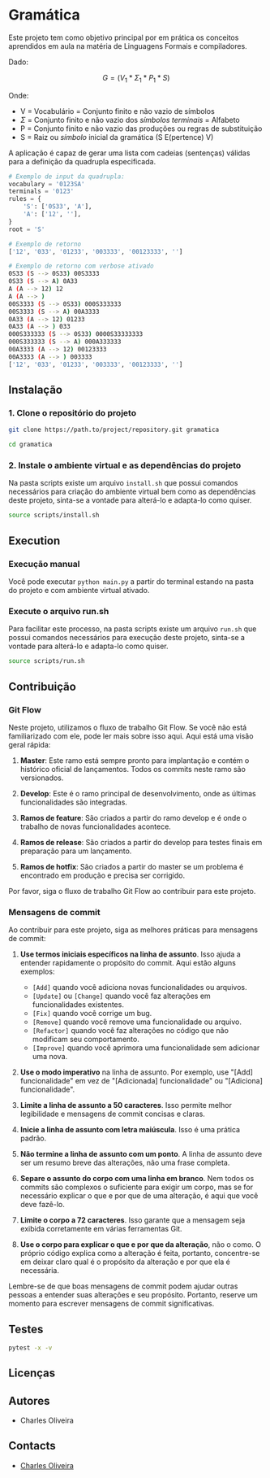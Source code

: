 # Gramática

Este projeto tem como objetivo principal por em prática os conceitos aprendidos em aula na matéria de Linguagens Formais e compiladores.

Dado:

$$G=(V_1*\Sigma_1*P_1*S)$$

Onde:

- V = Vocabulário = Conjunto finito e não vazio de símbolos
- $\Sigma$ = Conjunto finito e não vazio dos *símbolos terminais* = Alfabeto
- P = Conjunto finito e não vazio das produções ou regras de substituição
- S = Raiz ou *símbolo* inicial da gramática (S E(pertence) V)

A aplicação é capaz de gerar uma lista com cadeias (sentenças) válidas para a definição da quadrupla especificada.

```python
# Exemplo de input da quadrupla:
vocabulary = '0123SA'
terminals = '0123'
rules = {
    'S': ['0S33', 'A'],
    'A': ['12', ''],
}
root = 'S'
```

```sh
# Exemplo de retorno
['12', '033', '01233', '003333', '00123333', '']
```

```sh
# Exemplo de retorno com verbose ativado
0S33 (S --> 0S33) 00S3333
0S33 (S --> A) 0A33
A (A --> 12) 12
A (A --> )
00S3333 (S --> 0S33) 000S333333
00S3333 (S --> A) 00A3333
0A33 (A --> 12) 01233
0A33 (A --> ) 033
000S333333 (S --> 0S33) 0000S33333333
000S333333 (S --> A) 000A333333
00A3333 (A --> 12) 00123333
00A3333 (A --> ) 003333
['12', '033', '01233', '003333', '00123333', '']
```

## Instalação

### 1. Clone o repositório do projeto

```sh
git clone https://path.to/project/repository.git gramatica

cd gramatica
```

### 2. Instale o ambiente virtual e as dependências do projeto

Na pasta scripts existe um arquivo ``install.sh`` que possui comandos necessários para criação do ambiente virtual bem como as dependências deste projeto, sinta-se a vontade para alterá-lo e adapta-lo como quiser.

```sh
source scripts/install.sh
```

## Execution

### Execução manual

Você pode executar `python main.py` a partir do terminal estando na pasta do projeto e com ambiente virtual ativado.

### Execute o arquivo run.sh

Para facilitar este processo, na pasta scripts existe um arquivo ``run.sh`` que possui comandos necessários para execução deste projeto, sinta-se a vontade para alterá-lo e adapta-lo como quiser.

```sh
source scripts/run.sh
```

## Contribuição

### Git Flow

Neste projeto, utilizamos o fluxo de trabalho Git Flow. Se você não está familiarizado com ele, pode ler mais sobre isso aqui. Aqui está uma visão geral rápida:

1. **Master**: Este ramo está sempre pronto para implantação e contém o histórico oficial de lançamentos. Todos os commits neste ramo são versionados.

2. **Develop**: Este é o ramo principal de desenvolvimento, onde as últimas funcionalidades são integradas.

3. **Ramos de feature**: São criados a partir do ramo develop e é onde o trabalho de novas funcionalidades acontece.

4. **Ramos de release**: São criados a partir do develop para testes finais em preparação para um lançamento.

5. **Ramos de hotfix**: São criados a partir do master se um problema é encontrado em produção e precisa ser corrigido.

Por favor, siga o fluxo de trabalho Git Flow ao contribuir para este projeto.

### Mensagens de commit

Ao contribuir para este projeto, siga as melhores práticas para mensagens de commit:

1. **Use termos iniciais específicos na linha de assunto**. Isso ajuda a entender rapidamente o propósito do commit. Aqui estão alguns exemplos:
   - `[Add]` quando você adiciona novas funcionalidades ou arquivos.
   - `[Update]` ou `[Change]` quando você faz alterações em funcionalidades existentes.
   - `[Fix]` quando você corrige um bug.
   - `[Remove]` quando você remove uma funcionalidade ou arquivo.
   - `[Refactor]` quando você faz alterações no código que não modificam seu comportamento.
   - `[Improve]` quando você aprimora uma funcionalidade sem adicionar uma nova.

2. **Use o modo imperativo** na linha de assunto. Por exemplo, use "[Add] funcionalidade" em vez de "[Adicionada] funcionalidade" ou "[Adiciona] funcionalidade".

3. **Limite a linha de assunto a 50 caracteres**. Isso permite melhor legibilidade e mensagens de commit concisas e claras.

4. **Inicie a linha de assunto com letra maiúscula**. Isso é uma prática padrão.

5. **Não termine a linha de assunto com um ponto**. A linha de assunto deve ser um resumo breve das alterações, não uma frase completa.

6. **Separe o assunto do corpo com uma linha em branco**. Nem todos os commits são complexos o suficiente para exigir um corpo, mas se for necessário explicar o que e por que de uma alteração, é aqui que você deve fazê-lo.

7. **Limite o corpo a 72 caracteres**. Isso garante que a mensagem seja exibida corretamente em várias ferramentas Git.

8. **Use o corpo para explicar o que e por que da alteração**, não o como. O próprio código explica como a alteração é feita, portanto, concentre-se em deixar claro qual é o propósito da alteração e por que ela é necessária.

Lembre-se de que boas mensagens de commit podem ajudar outras pessoas a entender suas alterações e seu propósito. Portanto, reserve um momento para escrever mensagens de commit significativas.

## Testes

```sh
pytest -x -v
```

## Licenças

## Autores

- Charles Oliveira

## Contacts

- [Charles Oliveira](mailto:neo_charles@outlook.com)
